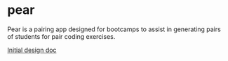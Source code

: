 # pear
Pear is a pairing app designed for bootcamps to assist in generating pairs of students for pair coding exercises.

[Initial design doc](https://docs.google.com/spreadsheets/d/13gncA6l3SJgeOBmAXLhQzHph2DpUcC4ZGX5KpRow6Dk/edit#gid=0)
